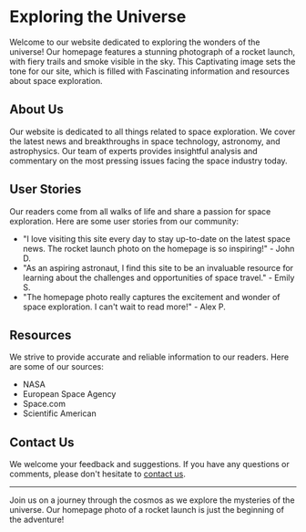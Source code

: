 <!--font:Futura-->

# Exploring the Universe

Welcome to our website dedicated to exploring the wonders of the universe! Our homepage features a stunning photograph of a rocket launch, with fiery trails and smoke visible in the sky. This Cap<wbr>ti<wbr>va<wbr>ting image sets the tone for our site, which is filled with Fas<wbr>ci<wbr>na<wbr>ting information and resources about space exploration.

## About Us

Our website is dedicated to all things related to space exploration. We cover the latest news and breakthroughs in space technology, astronomy, and astrophysics. Our team of experts provides insightful analysis and commentary on the most pressing issues facing the space industry today.

## User Stories

Our readers come from all walks of life and share a passion for space exploration. Here are some user stories from our community:

-   "I love visiting this site every day to stay up-to-date on the latest space news. The rocket launch photo on the homepage is so inspiring!" - John D.
-   "As an aspiring astronaut, I find this site to be an invaluable resource for learning about the challenges and opportunities of space travel." - Emily S.
-   "The homepage photo really captures the excitement and wonder of space exploration. I can't wait to read more!" - Alex P.

## Resources

We strive to provide accurate and reliable information to our readers. Here are some of our sources:

-   NASA
-   European Space Agency
-   Space.com
-   Scientific American

## Contact Us

We welcome your feedback and suggestions. If you have any questions or comments, please don't hesitate to [contact us](#contact).

---

Join us on a journey through the cosmos as we explore the mysteries of the universe. Our homepage photo of a rocket launch is just the beginning of the adventure!

<!--

Write me content for website with wallpaper which alt text is:

"A realistic photograph of a rocket launch, with fiery trails and smoke visible in the sky."

The name/title of the page should not be 1:1 copy of the alt text but rather a real content of the website which is using this wallpaper.

- Use markdown format
- Start with heading
- Heading should be short and concise
- The content should look like a real website
- The website should not be about the wallpaper, wallpaper is just a related background
- Heading should be contain work "wallpaper" or "background"
- Include real sections like references, contact, user stories, etc. use things relevant to the page purpose.
- Feel free to use structure like headings, bullets, numbering, blockquotes, paragraphs, horizontal lines, etc.
- You can use formatting like bold or _italic_
- You can include UTF-8 emojis
- Links should be only #hash anchors (and you can refer to the document itself)
- Do not include images


---


# Space Exploration Wallpaper

Welcome to our website dedicated to space exploration! Our wallpaper features a realistic photograph of a rocket launch, with fiery trails and smoke visible in the sky. This stunning background will inspire you to reach for the stars as you browse our site.

## About Us
Our website is dedicated to all things related to space exploration. We cover the latest news and breakthroughs in space technology, astronomy, and astrophysics. Our team of experts provides insightful analysis and commentary on the most pressing issues facing the space industry today.

## User Stories
Our readers come from all walks of life and share a passion for space exploration. Here are some user stories from our community:

- "I love visiting this site every day to stay up-to-date on the latest space news. The wallpaper is an added bonus that reminds me of the beauty and wonder of the universe." - John D.
- "As an aspiring astronaut, I find this site to be an invaluable resource for learning about the challenges and opportunities of space travel." - Emily S.
- "The wallpaper is so cool! It makes me feel like I'm right there watching the rocket launch." - Alex P.

## References
We strive to provide accurate and reliable information to our readers. Here are some of our sources:

- NASA
- European Space Agency
- Space.com
- Scientific American

## Contact Us
We welcome your feedback and suggestions. If you have any questions or comments, please don't hesitate to [contact us](#contact).

---

Stay inspired by the wonders of space with our breathtaking wallpaper. Join our community of space enthusiasts and explore the final frontier together!


---


Heading should not include word "wallpaper". The website should not be about the wallpaper itself, wallpaper is just a related background, rewrite whole content.


---


# Exploring the Universe

Welcome to our website dedicated to exploring the wonders of the universe! Our homepage features a stunning photograph of a rocket launch, with fiery trails and smoke visible in the sky. This Cap<wbr>ti<wbr>va<wbr>ting image sets the tone for our site, which is filled with Fas<wbr>ci<wbr>na<wbr>ting information and resources about space exploration.

## About Us
Our website is dedicated to all things related to space exploration. We cover the latest news and breakthroughs in space technology, astronomy, and astrophysics. Our team of experts provides insightful analysis and commentary on the most pressing issues facing the space industry today.

## User Stories
Our readers come from all walks of life and share a passion for space exploration. Here are some user stories from our community:

- "I love visiting this site every day to stay up-to-date on the latest space news. The rocket launch photo on the homepage is so inspiring!" - John D.
- "As an aspiring astronaut, I find this site to be an invaluable resource for learning about the challenges and opportunities of space travel." - Emily S.
- "The homepage photo really captures the excitement and wonder of space exploration. I can't wait to read more!" - Alex P.

## Resources
We strive to provide accurate and reliable information to our readers. Here are some of our sources:

- NASA
- European Space Agency
- Space.com
- Scientific American

## Contact Us
We welcome your feedback and suggestions. If you have any questions or comments, please don't hesitate to [contact us](#contact).

---

Join us on a journey through the cosmos as we explore the mysteries of the universe. Our homepage photo of a rocket launch is just the beginning of the adventure!

-->
